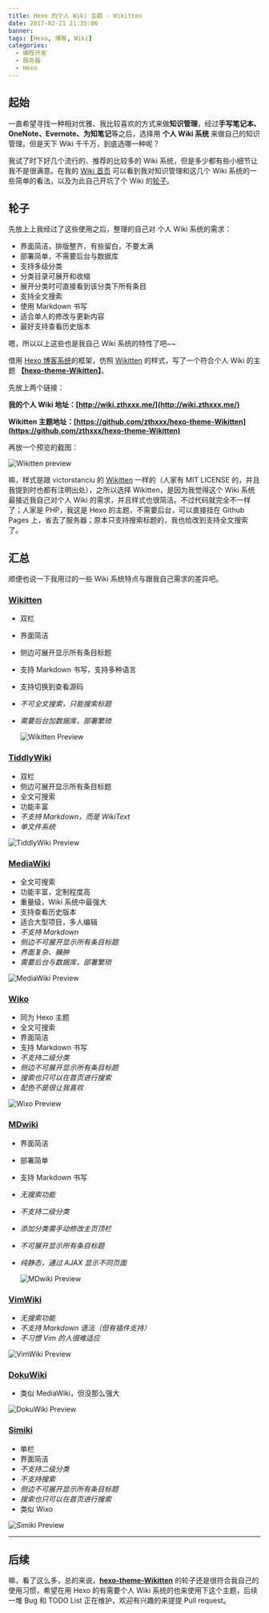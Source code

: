 ```yaml
---
title: Hexo 的个人 Wiki 主题 - Wikitten
date: 2017-02-21 21:35:06
banner:
tags: [Hexo, 博客, Wiki]
categories:
  - 编程开发
  - 服务器
  - Hexo
---
```


## 起始

一直希望寻找一种相对优雅、我比较喜欢的方式来做**知识管理**，经过**手写笔记本、OneNote、Evernote、为知笔记**等之后，选择用 **个人 Wiki 系统** 来做自己的知识管理。但是天下 Wiki 千千万，到底选哪一种呢？

我试了时下好几个流行的、推荐的比较多的 Wiki 系统，但是多少都有些小细节让我不是很满意。在我的 [Wiki 首页](http://wiki.zthxxx.me/wiki/index/) 可以看到我对知识管理和这几个 Wiki 系统的一些简单的看法，以及为此自己开坑了个 Wiki 的[轮子](https://github.com/zthxxx/hexo-theme-Wikitten)。

## 轮子

先放上上我经过了这些使用之后，整理的自己对 个人 Wiki 系统的需求：

- 界面简洁，排版整齐，有些留白，不要太满
- 部署简单，不需要后台与数据库
- 支持多级分类
- 分类目录可展开和收缩
- 展开分类时可直接看到该分类下所有条目
- 支持全文搜索
- 使用 Markdown 书写
- 适合单人的修改与更新内容
- 最好支持查看历史版本

嗯，所以以上这些也是我自己 Wiki 系统的特性了吧~~

借用 [Hexo 博客系统](https://hexo.io/)的框架，仿照 [Wikitten](https://wikitten.vizuina.com/) 的样式，写了一个符合个人 Wiki 的主题 **【[hexo-theme-Wikitten](https://github.com/zthxxx/hexo-theme-Wikitten)】**。

先放上两个链接：

**我的个人 Wiki 地址：[http://wiki.zthxxx.me/](http://wiki.zthxxx.me/)**

**Wikitten 主题地址：[https://github.com/zthxxx/hexo-theme-Wikitten](https://github.com/zthxxx/hexo-theme-Wikitten)**

再放一个预览的截图：

![Wikitten preview](./preview.jpg)

嘛，样式是跟 victorstanciu 的 [Wikitten](https://wikitten.vizuina.com/) 一样的（人家有 MIT LICENSE 的，并且我提到时也都有注明出处），之所以选择 Wikitten，是因为我觉得这个 Wiki 系统最接近我自己对个人 Wiki 的需求，并且样式也很简洁。不过代码就完全不一样了；人家是 PHP，我这是 Hexo 的主题，不需要后台，可以直接挂在 Github Pages 上，省去了服务器；原本只支持搜索标题的，我也给改到支持全文搜索了。



## 汇总

顺便也说一下我用过的一些 Wiki 系统特点与跟我自己需求的差异吧。



### **[Wikitten](https://wikitten.vizuina.com/)**

- 双栏

- 界面简洁

- 侧边可展开显示所有条目标题

- 支持 Markdown 书写，支持多种语言

- 支持切换到查看源码

- *不可全文搜索，只能搜索标题*

- *需要后台加数据库，部署繁琐*

  ![Wikitten Preview](./WikittenPreview.jpg)



### **[TiddlyWiki](http://tiddlywiki.com/)** 

- 双栏
- 侧边可展开显示所有条目标题
- 全文可搜索
- 功能丰富
- *不支持 Markdown，而是 WikiText*
- *单文件系统*


![TiddlyWiki Preview](./TiddlyWikiPreview.jpg)

### **[MediaWiki](https://www.mediawiki.org/wiki/MediaWiki)**

- 全文可搜索
- 功能丰富，定制程度高
- 重量级，Wiki 系统中最强大
- 支持查看历史版本
- 适合大型项目，多人编辑
- *不支持 Markdown*
- *侧边不可展开显示所有条目标题*
- *界面复杂、臃肿*
- *需要后台与数据库，部署繁琐*

![MediaWiki Preview](./MediaWikiPreview.jpg)



### **[Wiko](http://wzpan.github.io/hexo-theme-wixo/)**

- 同为 Hexo 主题
- 全文可搜索
- 界面简洁
- 支持 Markdown 书写
- *不支持二级分类*
- *侧边不可展开显示所有条目标题*
- *搜索也只可以在首页进行搜索*
- *配色不是很让我喜欢*

![Wixo Preview](./WixoPreview.jpg)



### **[MDwiki](www.mdwiki.net)**

- 界面简洁

- 部署简单

- 支持 Markdown 书写

- *无搜索功能*

- *不支持二级分类*

- *添加分类需手动修改主页顶栏*

- *不可展开显示所有条目标题*

- *纯静态，通过 AJAX 显示不同页面*

  ![MDwiki Preview](./MDWikiPreview.jpg)



### **[VimWiki](http://vimwiki.github.io/)**

- *无搜索功能*
- *不支持 Markdown 语法（但有插件支持）*
- *不习惯 Vim 的人很难适应*

![VimWiki Preview](./VimWikiPreview.jpg)



### **[DokuWiki](https://www.dokuwiki.org/dokuwiki#)**

- 类似 MediaWiki，但没那么强大

![DokuWiki Preview](./DokuWikiPreview.jpg)



### **[Simiki](http://simiki.org/)**

- 单栏
- 界面简洁
- *不支持二级分类*
- *不支持搜索*
- *侧边不可展开显示所有条目标题*
- *搜索也只可以在首页进行搜索*
- 类似 Wixo

![Simiki Preview](SimikiPreview.jpg)

---

## 后续

嘛，看了这么多，总的来说，**[hexo-theme-Wikitten](https://github.com/zthxxx/hexo-theme-Wikitten)** 的轮子还是很符合我自己的使用习惯，希望在用 Hexo 的有需要个人 Wiki 系统的也来使用下这个主题，后续一堆 Bug 和 TODO List 正在维护，欢迎有兴趣的来提提 Pull request。





